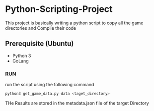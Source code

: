 # Python-Scripting-Project
This project is basically writing a python script to copy all the game directories and Compile their code

## Prerequisite (Ubuntu)
- Python 3
- GoLang

### RUN
run the script using the following command
```bash
python3 get_game_data.py data <taget_directory>
```
THe Results are stored in the metadata.json file of the target Directory